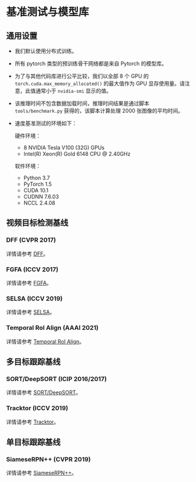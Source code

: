 # 基准测试与模型库

## 通用设置

- 我们默认使用分布式训练。
- 所有 pytorch 类型的预训练骨干网络都是来自 Pytorch 的模型库。
- 为了与其他代码库进行公平比较，我们以全部 8 个 GPU 的 `torch.cuda.max_memory_allocated()` 的最大值作为 GPU 显存使用量。请注意，此值通常小于 `nvidia-smi` 显示的值。
- 该推理时间不包含数据加载时间，推理时间结果是通过脚本 `tools/benchmark.py` 获得的，该脚本计算处理 2000 张图像的平均时间。
- 速度基准测试的环境如下：

    硬件环境：
    - 8 NVIDIA Tesla V100 (32G) GPUs
    - Intel(R) Xeon(R) Gold 6148 CPU @ 2.40GHz

    软件环境：
    - Python 3.7
    - PyTorch 1.5
    - CUDA 10.1
    - CUDNN 7.6.03
    - NCCL 2.4.08

## 视频目标检测基线

### DFF (CVPR 2017)

详情请参考 [DFF](../configs/vid/dff/README.md)。

### FGFA (ICCV 2017)

详情请参考 [FGFA](../configs/vid/fgfa/README.md)。

### SELSA (ICCV 2019)

详情请参考 [SELSA](../configs/vid/selsa/README.md)。

### Temporal RoI Align (AAAI 2021)

详情请参考 [Temporal RoI Align](https://github.com/open-mmlab/mmtracking/blob/master/configs/vid/temporal_roi_align)。

## 多目标跟踪基线

### SORT/DeepSORT (ICIP 2016/2017)

详情请参考 [SORT/DeepSORT](../configs/mot/deepsort/README.md)。

### Tracktor (ICCV 2019)

详情请参考 [Tracktor](../configs/mot/tracktor/README.md)。

## 单目标跟踪基线

### SiameseRPN++ (CVPR 2019)

详情请参考 [SiameseRPN++](../configs/sot/siamese_rpn/README.md)。
